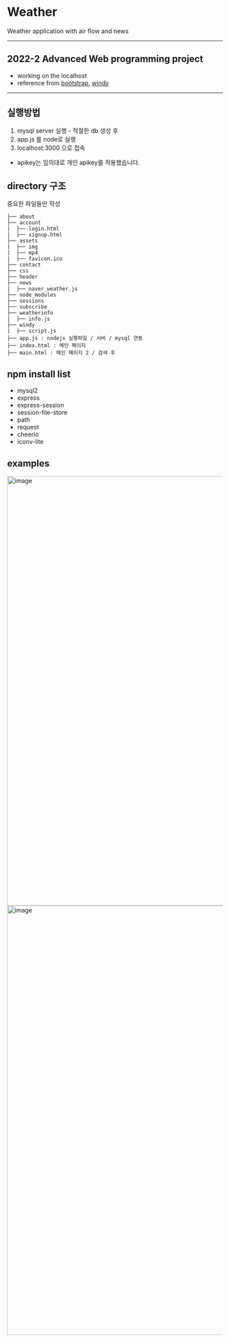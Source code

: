 # Weather
Weather application with air flow and news

<hr>

## 2022-2 Advanced Web programming project

* working on the localhost
* reference from [bootstrap](https://getbootstrap.com), [windy](https://api.windy.com)

<hr>

## 실행방법
1. mysql server 실행 - 적절한 db 생성 후
2. app.js 를 node로 실행
3. localhost:3000 으로 접속

* apikey는 임의대로 개인 apikey를 적용했습니다.

## directory 구조
중요한 파일들만 작성
```
├── about
├── account
|  ├── login.html
|  ├── signup.html
├── assets
|  ├── img
|  ├── mp4
|  ├── favicon.ico
├── contact
├── css
├── header
├── news
|  ├── naver_weather.js
├── node_modules
├── sessions
├── subscribe
├── weatherinfo
|  ├── info.js
├── windy
|  ├── script.js
├── app.js : nodejs 실행파일 / 서버 / mysql 연동
├── index.html : 메인 페이지
├── main.html : 메인 페이지 2 / 검색 후
```

## npm install list
* mysql2
* express
* express-session
* session-file-store
* path
* request
* cheerio
* iconv-lite

## examples
<img width="1000" alt="image" src="https://user-images.githubusercontent.com/50198431/209521639-abbecc85-7495-4c4c-8a0d-2df0997d0f58.png">
<img width="1000" alt="image" src="https://user-images.githubusercontent.com/50198431/209521697-954dccbb-09cf-4845-bd24-6cb283b38776.png">
